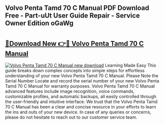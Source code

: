 ## Volvo Penta Tamd 70 C Manual PDF Download Free - Part-uUt User Guide Repair - Service Owner Edition oGaWg

# <h2><a href="http://bc63070.oget.top/?id=Volvo+Penta+Tamd+70+C+Manual">🔗Download New 👉🔴 Volvo Penta Tamd 70 C Manual</a></h2>

[![Volvo Penta Tamd 70 C Manual new download](https://i.imgur.com/5g1atiW.png)](http://bc63070.oget.top/?id=Volvo+Penta+Tamd+70+C+Manual)
Learning Made Easy This guide breaks down complex concepts into simple steps for effortless understanding of your new Volvo Penta Tamd 70 C Manual. Please Note the Serial Number Locate and record the serial number of your new Volvo Penta Tamd 70 C Manual for warranty purposes. Volvo Penta Tamd 70 C Manual advanced features include image recognition, voice commands, customizable profiles, and automatic backups, all easily controlled through the user-friendly and intuitive interface. We trust that the Volvo Penta Tamd 70 C Manual has been a clear and concise resource in your efforts to learn the ins and outs of your new device. In case of any queries or concerns, please do not hesitate to reach out to our customer service team.

